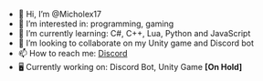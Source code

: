 - 👋 Hi, I’m @Micholex17
- 👀 I’m interested in: programming, gaming
- 🌱 I’m currently learning: C#, C++, Lua, Python and JavaScript
- 💞️ I’m looking to collaborate on my Unity game and Discord bot
- 📫 How to reach me: [Discord](https://discord.gg/FestWc3Gp3)
- 🖥️ Currently working on: Discord Bot, Unity Game **[On Hold]**

<!---
Micholex17/Micholex17 is a ✨ special ✨ repository because its `README.md` (this file) appears on your GitHub profile.
You can click the Preview link to take a look at your changes.
--->
